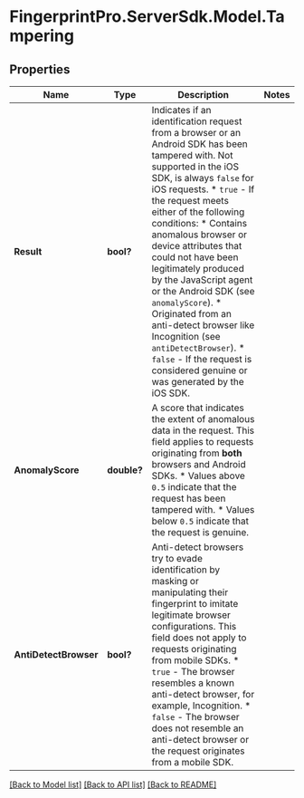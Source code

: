 # FingerprintPro.ServerSdk.Model.Tampering
## Properties

Name | Type | Description | Notes
------------ | ------------- | ------------- | -------------
**Result** | **bool?** | Indicates if an identification request from a browser or an Android SDK has been tampered with. Not supported in the iOS SDK, is always `false` for iOS requests.   * `true` - If the request meets either of the following conditions:     * Contains anomalous browser or device attributes that could not have been legitimately produced by the JavaScript agent or the Android SDK (see `anomalyScore`).     * Originated from an anti-detect browser like Incognition (see `antiDetectBrowser`).   * `false` - If the request is considered genuine or was generated by the iOS SDK.  | 
**AnomalyScore** | **double?** | A score that indicates the extent of anomalous data in the request. This field applies to requests originating from **both** browsers and Android SDKs.    * Values above `0.5` indicate that the request has been tampered with.   * Values below `0.5` indicate that the request is genuine.  | 
**AntiDetectBrowser** | **bool?** | Anti-detect browsers try to evade identification by masking or manipulating their fingerprint to imitate legitimate browser configurations. This field does not apply to requests originating from mobile SDKs.   * `true` - The browser resembles a known anti-detect browser, for example, Incognition.   * `false` - The browser does not resemble an anti-detect browser or the request originates from a mobile SDK.  | 

[[Back to Model list]](../README.md#documentation-for-models) [[Back to API list]](../README.md#documentation-for-api-endpoints) [[Back to README]](../README.md)

